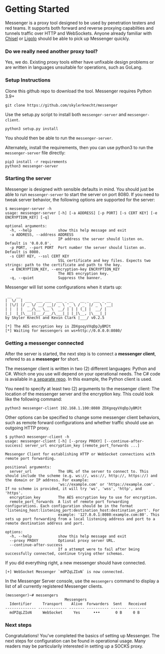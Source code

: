 # Getting Started

Messenger is a proxy tool designed to be used by penetration testers and red teams. It supports both forward and reverse proxying capabilties and tunnels traffic over HTTP and WebSockets. Anyone already familiar with [Chisel](https://github.com/jpillora/chisel) or [Ligolo](https://github.com/nicocha30/ligolo-ng) should be able to pick up Messenger quickly.

### Do we really need another proxy tool?

Yes, we do. Existing proxy tools either have unfixable design problems or are written in languages unsuitable for operations, such as GoLang.

### Setup Instructions

Clone this github repo to download the tool. Messenger requires Python 3.9+

```
git clone https://github.com/skylerknecht/messenger
```

Use the setup.py script to install both `messenger-server` and `messenger-client`.

```
python3 setup.py install
```
You should then be able to run the `messenger-server`.

Alternately, install the requirements, then you can use python3 to run the `messenger-server` file directly:

```
pip3 install -r requirements
python3 messenger-server
```

### Starting the server

Messenger is designed with sensible defaults in mind. You should just be able to run `messenger-server` to start the server on port 8080. If you need to tweak server behavior, the following options are supported for the server:
```
$ messenger-server -h
usage: messenger-server [-h] [-a ADDRESS] [-p PORT] [-s CERT KEY] [-e ENCRYPTION_KEY] [-q]

optional arguments:
  -h, --help            show this help message and exit
  -a ADDRESS, --address ADDRESS
                        IP address the server should listen on. Default is '0.0.0.0'.
  -p PORT, --port PORT  Port number the server should listen on. Default is 8080.
  -s CERT KEY, --ssl CERT KEY
                        SSL certificate and key files. Expects two strings: path to the certificate and path to the key.
  -e ENCRYPTION_KEY, --encryption-key ENCRYPTION_KEY
                        The AES encryption key.
  -q, --quiet           Suppress the banner.
```

Messenger will list some configurations when it starts up:
```
 __  __
|  \/  | ___  ___ ___  ___ _ __   __ _  ___ _ __
| |\/| |/ _ \/ __/ __|/ _ \ '_ \ / _` |/ _ \ '__|
| |  | |  __/\__ \__ \  __/ | | | (_| |  __/ |
|_|  |_|\___||___/___/\___|_| |_|\__, |\___|_|
by Skyler Knecht and Kevin Clark |___/ v0.2.5

[*] The AES encryption key is ZDXgoqyVXqDpJyBMJt
[*] Waiting for messengers on ws+http://0.0.0.0:8080/
```

### Getting a messenger connected

After the server is started, the next step is to connect a **messenger client**, refered to as a **messenger** for short.

The messenger client is written in two (2) different languages: Python and C#. Which one you use will depend on your operational needs. The C# code is available in [a separate repo](https://github.com/skylerknecht/messenger-client). In this example, the Python client is used.

You need to specify at least two (2) arguments to the messenger client: The location of the messenger server and the encryption key. This could look like the following command:
```
python3 messenger-client 192.168.1.100:8080 ZDXgoqyVXqDpJyBMJt
```
Other options can be specified to change some messenger client behaviors, such as remote forward configurations and whether traffic should use an outgoing HTTP proxy.

```
$ python3 messenger-client -h
usage: messenger-client [-h] [--proxy PROXY] [--continue-after-success] server_url encryption_key [remote_port_forwards ...]

Messenger Client for establishing HTTP or WebSocket connections with remote port forwarding.

positional arguments:
  server_url            The URL of the server to connect to. This should include the scheme (e.g. ws://, wss://, http://, https://) and the domain or IP address. For example:
                        'ws://example.com' or 'https://example.com'. If no scheme is provided, it will try 'ws', 'wss', 'http', and 'https'.
  encryption_key        The AES encryption key to use for encryption.
  remote_port_forwards  A list of remote port forwarding configurations. Each configuration should be in the format 'listening_host:listening_port:destination_host:destination_port'. For
                        example: '127.0.0.1:8080:example.com:80'. This sets up port forwarding from a local listening address and port to a remote destination address and port.

options:
  -h, --help            show this help message and exit
  --proxy PROXY         Optional proxy server URL.
  --continue-after-success
                        If a attempt were to fail after being successfully connected, continue trying other schemas.
```
If you did everything right, a new messenger should have connected.

```
[+] WebSocket Messenger `mdPZqLZIoN` is now connected.
```
In the Messenger Server console, use the `messengers` command to display a list of all currently registered Messenger clients.
```
(messenger)~# messengers
                           Messengers
  Identifier     Transport    Alive  Forwarders  Sent   Received
-------------- ------------- ------- ---------- ------- --------
  mdPZqLZIoN     WebSocket     Yes      •••       0 B     0 B
```

### Next steps

Congratulations! You've completed the basics of setting up Messenger. The next steps for configuration can be found in operational usage. Many readers may be particularily interested in setting up a SOCKS proxy.
